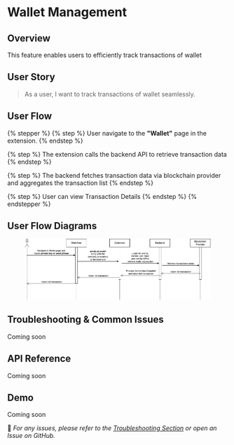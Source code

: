 # Wallet Management

## Overview

This feature enables users to efficiently track transactions of wallet

## **User Story**

> As a user, I want to track transactions of wallet seamlessly.

## **User Flow**

{% stepper %}
{% step %}
User navigate to the **"Wallet"** page in the extension.
{% endstep %}

{% step %}
The extension calls the backend API to retrieve transaction data
{% endstep %}

{% step %}
The backend fetches transaction data via blockchain provider and aggregates the transaction list
{% endstep %}

{% step %}
User can view Transaction Details
{% endstep %}
{% endstepper %}

## User Flow Diagrams

<figure><img src="../../.gitbook/assets/wallet-management.png" alt=""><figcaption></figcaption></figure>

## Troubleshooting & Common Issues

Coming soon

## API Reference

Coming soon

## Demo

Coming soon

🔹 _For any issues, please refer to the_ [_Troubleshooting Section_](wallet-management.md#troubleshooting-and-common-issues) _or open an Issue on GitHub._
